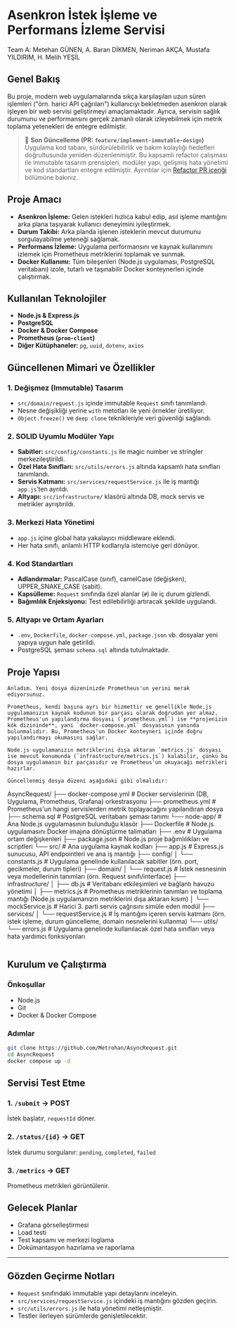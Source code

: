 # Asenkron İstek İşleme ve Performans İzleme Servisi

Team A: Metehan GÜNEN, A. Baran DİKMEN, Neriman AKÇA, Mustafa YILDIRIM, H. Melih YEŞİL

## Genel Bakış

Bu proje, modern web uygulamalarında sıkça karşılaşılan uzun süren işlemleri ("örn. harici API çağrıları") kullanıcıyı bekletmeden asenkron olarak işleyen bir web servisi geliştirmeyi amaçlamaktadır. Ayrıca, servisin sağlık durumunu ve performansını gerçek zamanlı olarak izleyebilmek için metrik toplama yetenekleri de entegre edilmiştir.

> 📌 **Son Güncelleme (PR: `feature/implement-immutable-design`)**  
> Uygulama kod tabanı, sürdürülebilirlik ve bakım kolaylığı hedefleri doğrultusunda yeniden düzenlenmiştir. Bu kapsamlı refactor çalışması ile immutable tasarım prensipleri, modüler yapı, gelişmiş hata yönetimi ve kod standartları entegre edilmiştir. Ayrıntılar için [Refactor PR içeriği](#güncellenen-mimari-ve-özellikler) bölümüne bakınız.

## Proje Amacı

* **Asenkron İşleme:** Gelen istekleri hızlıca kabul edip, asıl işleme mantığını arka plana taşıyarak kullanıcı deneyimini iyileştirmek.
* **Durum Takibi:** Arka planda işlenen isteklerin mevcut durumunu sorgulayabilme yeteneği sağlamak.
* **Performans İzleme:** Uygulama performansını ve kaynak kullanımını izlemek için Prometheus metriklerini toplamak ve sunmak.
* **Docker Kullanımı:** Tüm bileşenleri (Node.js uygulaması, PostgreSQL veritabanı) izole, tutarlı ve taşınabilir Docker konteynerleri içinde çalıştırmak.

## Kullanılan Teknolojiler

* **Node.js & Express.js**
* **PostgreSQL**
* **Docker & Docker Compose**
* **Prometheus (`prom-client`)**
* **Diğer Kütüphaneler:** `pg`, `uuid`, `dotenv`, `axios`

## Güncellenen Mimari ve Özellikler

### 1. Değişmez (Immutable) Tasarım

- `src/domain/request.js` içinde immutable `Request` sınıfı tanımlandı.
- Nesne değişikliği yerine `with` metotları ile yeni örnekler üretiliyor.
- `Object.freeze()` ve `deep clone` teknikleriyle veri güvenliği sağlandı.

### 2. SOLID Uyumlu Modüler Yapı

- **Sabitler:** `src/config/constants.js` ile magic number ve stringler merkezileştirildi.
- **Özel Hata Sınıfları:** `src/utils/errors.js` altında kapsamlı hata sınıfları tanımlandı.
- **Servis Katmanı:** `src/services/requestService.js` ile iş mantığı `app.js`’ten ayrıldı.
- **Altyapı:** `src/infrastructure/` klasörü altında DB, mock servis ve metrikler ayrıştırıldı.

### 3. Merkezi Hata Yönetimi

- `app.js` içine global hata yakalayıcı middleware eklendi.
- Her hata sınıfı, anlamlı HTTP kodlarıyla istemciye geri dönüyor.

### 4. Kod Standartları

- **Adlandırmalar:** PascalCase (sınıf), camelCase (değişken), UPPER_SNAKE_CASE (sabit).
- **Kapsülleme:** `Request` sınıfında özel alanlar (`#`) ile iç durum gizlendi.
- **Bağımlılık Enjeksiyonu:** Test edilebilirliği artıracak şekilde uygulandı.

### 5. Altyapı ve Ortam Ayarları

- `.env`, `Dockerfile`, `docker-compose.yml`, `package.json` vb. dosyalar yeni yapıya uygun hale getirildi.
- PostgreSQL şeması `schema.sql` altında tutulmaktadır.

## Proje Yapısı

```
Anladım. Yeni dosya düzeninizde Prometheus'un yerini merak ediyorsunuz.

Prometheus, kendi başına ayrı bir hizmettir ve genellikle Node.js uygulamanızın kaynak kodunun bir parçası olarak doğrudan yer almaz. Prometheus'un yapılandırma dosyası (`prometheus.yml`) ise **projenizin kök dizininde**, yani `docker-compose.yml` dosyasının yanında bulunmalıdır. Bu, Prometheus'un Docker konteyneri içinde doğru yapılandırmayı okumasını sağlar.

Node.js uygulamanızın metriklerini dışa aktaran `metrics.js` dosyası ise mevcut konumunda (`infrastructure/metrics.js`) kalabilir, çünkü bu dosya uygulamanın bir parçasıdır ve Prometheus'un okuyacağı metrikleri hazırlar.

Güncellenmiş dosya düzeni aşağıdaki gibi olmalıdır:

```
AsyncRequest/
├── docker-compose.yml              # Docker servislerinin (DB, Uygulama, Prometheus, Grafana) orkestrasyonu
├── prometheus.yml                  # Prometheus'un hangi servislerden metrik toplayacağını yapılandıran dosya
├── schema.sql                      # PostgreSQL veritabanı şeması tanımı
└── node-app/                       # Ana Node.js uygulamasının bulunduğu klasör
    ├── Dockerfile                  # Node.js uygulamasını Docker imajına dönüştürme talimatları
    ├── .env                        # Uygulama ortam değişkenleri
    ├── package.json                # Node.js proje bağımlılıkları ve scriptleri
    └── src/                        # Ana uygulama kaynak kodları
        ├── app.js                  # Express.js sunucusu, API endpointleri ve ana iş mantığı
        ├── config/
        │   └── constants.js        # Uygulama genelinde kullanılacak sabitler (örn. port, gecikmeler, durum tipleri)
        ├── domain/
        │   └── request.js          # İstek nesnesinin veya modellerinin tanımları (örn. Request sınıfı/interface)
        ├── infrastructure/
        │   ├── db.js               # Veritabanı etkileşimleri ve bağlantı havuzu yönetimi
        │   ├── metrics.js          # Prometheus metriklerinin tanımları ve toplama mantığı (Node.js uygulamanızın metriklerini dışa aktaran kısım)
        │   └── mockService.js      # Harici 3. parti servis çağrısını simüle eden modül
        ├── services/
        │   └── requestService.js   # İş mantığını içeren servis katmanı (örn. istek işleme, durum güncelleme, domain nesnelerini kullanma)
        └── utils/
            └── errors.js           # Uygulama genelinde kullanılacak özel hata sınıfları veya hata yardımcı fonksiyonları
```
```

## Kurulum ve Çalıştırma

### Önkoşullar

* Node.js
* Git
* Docker & Docker Compose

### Adımlar

```bash
git clone https://github.com/Metrohan/AsyncRequest.git
cd AsyncRequest
docker compose up -d
```

## Servisi Test Etme

### 1. `/submit` → POST  
İstek başlatır, `requestId` döner.

### 2. `/status/{id}` → GET  
İstek durumu sorgulanır: `pending`, `completed`, `failed`

### 3. `/metrics` → GET  
Prometheus metrikleri görüntülenir.

## Gelecek Planlar

- Grafana görselleştirmesi
- Load testi
- Test kapsamı ve merkezi loglama
- Dokümantasyon hazırlama ve raporlama
---

## Gözden Geçirme Notları

- `Request` sınıfındaki immutable yapı detaylarını inceleyin.
- `src/services/requestService.js` içindeki iş mantığını gözden geçirin.
- `src/utils/errors.js` ile hata yönetimi netleşmiştir.
- Testler ilerleyen sürümlerde genişletilecektir.